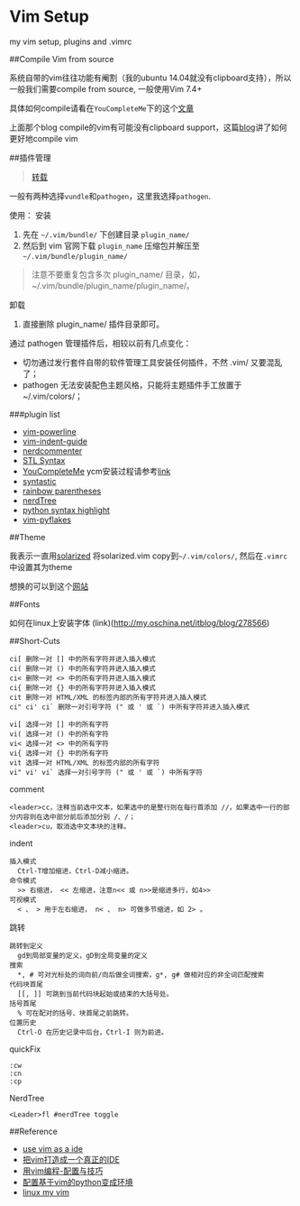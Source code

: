 # Vim Setup
my vim setup, plugins and .vimrc

##Compile Vim from source

系统自带的vim往往功能有阉割（我的ubuntu 14.04就没有clipboard支持），所以一般我们需要compile from source, 一般使用Vim 7.4+

具体如何compile请看在`YouCompleteMe`下的这个[文章](https://github.com/Valloric/YouCompleteMe/wiki/Building-Vim-from-source)

上面那个blog compile的vim有可能没有clipboard support，这篇[blog](https://kowalcj0.wordpress.com/2013/11/19/how-to-compile-and-install-latest-version-of-vim-with-support-for-x11-clipboard-ruby-python-2-3/)讲了如何更好地compile vim


##插件管理

>[转载](https://github.com/yangyangwithgnu/use_vim_as_ide)

一般有两种选择`vundle`和`pathogen`，这里我选择`pathogen`.

使用：
安装
1. 先在 `~/.vim/bundle/` 下创建目录 `plugin_name/`
2. 然后到 vim 官网下载 `plugin_name` 压缩包并解压至 `~/.vim/bundle/plugin_name/`

>注意不要重复包含多次 plugin_name/ 目录，如，~/.vim/bundle/plugin_name/plugin_name/。

卸载
1. 直接删除 plugin_name/ 插件目录即可。

通过 pathogen 管理插件后，相较以前有几点变化：

- 切勿通过发行套件自带的软件管理工具安装任何插件，不然 .vim/ 又要混乱了；
- pathogen 无法安装配色主题风格，只能将主题插件手工放置于 ~/.vim/colors/；

###plugin list

- [vim-powerline](https://github.com/Lokaltog/vim-powerline.git)
- [vim-indent-guide](https://github.com/nathanaelkane/vim-indent-guides.git)
- [nerdcommenter](https://github.com/scrooloose/nerdcommenter)
- [STL Syntax](https://github.com/Mizuchi/STL-Syntax.git)
- [YouCompleteMe](https://github.com/Valloric/YouCompleteMe#ubuntu-linux-x64-super-quick-installation)
  ycm安装过程请参考[link](https://github.com/yangyangwithgnu/use_vim_as_ide)
- [syntastic](https://github.com/scrooloose/syntastic)
- [rainbow parentheses](https://github.com/kien/rainbow_parentheses.vim)
- [nerdTree](https://github.com/scrooloose/nerdtree)
- [python syntax highlight](https://github.com/hdima/python-syntax)
- [vim-pyflakes](https://github.com/nvie/vim-flake8.git)

##Theme

我表示一直用[solarized](https://github.com/altercation/vim-colors-solarized)
将solarized.vim copy到`~/.vim/colors/`, 然后在`.vimrc`中设置其为theme

想换的可以到这个[网站](http://vimcolors.com/)

##Fonts

如何在linux上安装字体 (link)(http://my.oschina.net/itblog/blog/278566)


##Short-Cuts
```
ci[ 删除一对 [] 中的所有字符并进入插入模式
ci( 删除一对 () 中的所有字符并进入插入模式
ci< 删除一对 <> 中的所有字符并进入插入模式
ci{ 删除一对 {} 中的所有字符并进入插入模式
cit 删除一对 HTML/XML 的标签内部的所有字符并进入插入模式
ci" ci' ci` 删除一对引号字符 (" 或 ' 或 `) 中所有字符并进入插入模式
```

```
vi[ 选择一对 [] 中的所有字符
vi( 选择一对 () 中的所有字符
vi< 选择一对 <> 中的所有字符
vi{ 选择一对 {} 中的所有字符
vit 选择一对 HTML/XML 的标签内部的所有字符
vi" vi' vi` 选择一对引号字符 (" 或 ' 或 `) 中所有字符
```

comment

```
<leader>cc，注释当前选中文本，如果选中的是整行则在每行首添加 //，如果选中一行的部分内容则在选中部分前后添加分别 /、/；
<leader>cu，取消选中文本块的注释。
```

indent

```
插入模式
  Ctrl-T增加缩进，Ctrl-D减小缩进。
命令模式
  >> 右缩进， << 左缩进，注意n<< 或 n>>是缩进多行，如4>>
可视模式
  < 、 > 用于左右缩进， n< 、 n> 可做多节缩进，如 2> 。
```

跳转
```
跳转到定义
  gd到局部变量的定义，gD到全局变量的定义
搜索
  *, # 可对光标处的词向前/向后做全词搜索，g*, g# 做相对应的非全词匹配搜索
代码块首尾
  [[, ]] 可跳到当前代码块起始或结束的大括号处。
括号首尾
  % 可在配对的括号、块首尾之前跳转。
位置历史
  Ctrl-O 在历史记录中后台，Ctrl-I 则为前进。
```

quickFix

```
:cw
:cn
:cp
```

NerdTree
```
<Leader>fl #nerdTree toggle
```

##Reference

- [use vim as a ide](https://github.com/yangyangwithgnu/use_vim_as_ide)
- [把vim打造成一个真正的IDE](http://www.vimer.cn/2009/10/%E6%8A%8Avim%E6%89%93%E9%80%A0%E6%88%90%E4%B8%80%E4%B8%AA%E7%9C%9F%E6%AD%A3%E7%9A%84ide1.html)
- [用vim编程-配置与技巧](http://linux-wiki.cn/wiki/zh-hans/%E7%94%A8Vim%E7%BC%96%E7%A8%8B%E2%80%94%E2%80%94%E9%85%8D%E7%BD%AE%E4%B8%8E%E6%8A%80%E5%B7%A7)
- [配置基于vim的python变成环境](http://linux-wiki.cn/wiki/%E9%85%8D%E7%BD%AE%E5%9F%BA%E4%BA%8EVim%E7%9A%84Python%E7%BC%96%E7%A8%8B%E7%8E%AF%E5%A2%83)
- [linux my vim](http://www.wklken.me/posts/2013/06/11/linux-my-vim.html)
